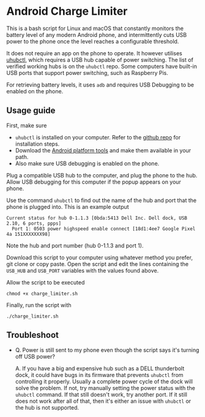 # Android Charge Limiter

This is a bash script for Linux and macOS that constantly monitors the battery level of any modern Android phone, and intermittently cuts USB power to the phone once the level reaches a configurable threshold.

It does not require an app on the phone to operate. It however utilises [uhubctl](https://github.com/mvp/uhubctl), which requires a USB hub capable of power switching. The list of verified working hubs is on the `uhubctl` repo. Some computers have built-in USB ports that support power switching, such as Raspberry Pis.

For retrieving battery levels, it uses `adb` and requires USB Debugging to be enabled on the phone.

## Usage guide
First, make sure 
- `uhubctl` is installed on your computer. Refer to the [github repo](https://github.com/mvp/uhubctl) for installation steps.
- Download the [Android platform tools](https://developer.android.com/tools/releases/platform-tools) and make them available in your path.
- Also make sure USB debugging is enabled on the phone.

Plug a compatible USB hub to the computer, and plug the phone to the hub. Allow USB debugging for this computer if the popup appears on your phone.

Use the command `uhubctl` to find out the name of the hub and port that the phone is plugged into. This is an example output
```
Current status for hub 0-1.1.3 [0bda:5413 Dell Inc. Dell dock, USB 2.10, 6 ports, ppps]
  Port 1: 0503 power highspeed enable connect [18d1:4ee7 Google Pixel 4a 151XXXXXXX98]
```
Note the hub and port number (hub 0-1.1.3 and port 1).

Download this script to your computer using whatever method you prefer, git clone  or copy paste. Open the script and edit the lines containing the `USB_HUB` and `USB_PORT` variables with the values found above.

Allow the script to be executed
```
chmod +x charge_limiter.sh
```

Finally, run the script with 
```
./charge_limiter.sh
```

## Troubleshoot
- Q. Power is still sent to my phone even though the script says it's turning off USB power?

  A. If you have a big and expensive hub such as a DELL thunderbolt dock, it could have bugs in its firmware that prevents `uhubctl` from controlling it properly. Usually a complete power cycle of the dock will solve the problem. If not, try manually setting the power status with the `uhubctl` command. If that still doesn't work, try another port. If it still does not work after all of that, then it's either an issue with `uhubctl` or the hub is not supported.
